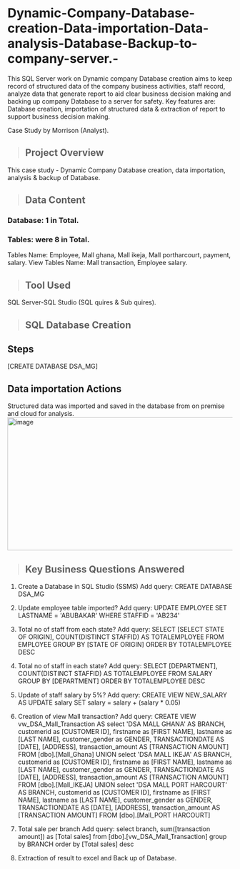 # Dynamic-Company-Database-creation-Data-importation-Data-analysis-Database-Backup-to-company-server.-
This SQL Server work on Dynamic company Database creation aims to keep record of structured data of the company business activities, staff record, analyze data that generate report to aid clear business decision making and backing up company Database to a server for safety. Key features are: Database creation, importation of structured data & extraction of report to support business decision making.  

Case Study by Morrison (Analyst).

> ## Project Overview
This case study - Dynamic Company Database creation, data importation, analysis & backup of Database. 

> ## Data Content
### Database: 1 in Total.
 ### Tables: were 8 in Total.
Tables Name: Employee, Mall ghana, Mall ikeja, Mall portharcourt, payment, salary.
View Tables Name: Mall transaction, Employee salary.

> ## Tool Used
SQL Server-SQL Studio (SQL quires & Sub quires).

> ## SQL Database Creation
## Steps
[CREATE DATABASE DSA_MG]
## Data importation Actions
Structured data was imported and saved in the database from on premise and cloud for analysis.
<img width="560" height="298" alt="image" src="https://github.com/user-attachments/assets/d088e049-4d18-44b3-8cd6-348e9919bfe2" />
> ## Key Business Questions Answered

1.	Create a Database in SQL Studio (SSMS)
Add query: CREATE DATABASE DSA_MG

2.	Update employee table imported?
Add query: 
UPDATE EMPLOYEE
SET LASTNAME = 'ABUBAKAR'
WHERE STAFFID = 'AB234'

3.	Total no of staff from each state?
Add query:
SELECT [SELECT STATE OF ORIGIN], COUNT(DISTINCT STAFFID) AS TOTALEMPLOYEE
FROM EMPLOYEE
GROUP BY [STATE OF ORIGIN]
ORDER BY TOTALEMPLOYEE DESC

4.	Total no of staff in each state?
Add query:
SELECT [DEPARTMENT], COUNT(DISTINCT STAFFID) AS TOTALEMPLOYEE
FROM SALARY
GROUP BY [DEPARTMENT]
ORDER BY TOTALEMPLOYEE DESC

5.	Update of staff salary by 5%?
Add query:
CREATE VIEW NEW_SALARY AS
UPDATE salary
SET salary  = salary + (salary * 0.05)

6.	Creation of view Mall transaction?
Add query:
CREATE VIEW vw_DSA_Mall_Transaction
AS
select 
    'DSA MALL GHANA' AS BRANCH, customerid as [CUSTOMER ID],
	firstname as [FIRST NAME], lastname as [LAST NAME],
	customer_gender as GENDER, TRANSACTIONDATE AS [DATE],
	[ADDRESS], transaction_amount AS [TRANSACTION AMOUNT]
FROM [dbo].[Mall_Ghana]
UNION
select 
    'DSA MALL IKEJA' AS BRANCH, customerid as [CUSTOMER ID],
	firstname as [FIRST NAME], lastname as [LAST NAME],
	customer_gender as GENDER, TRANSACTIONDATE AS [DATE],
	[ADDRESS], transaction_amount AS [TRANSACTION AMOUNT]
FROM [dbo].[Mall_IKEJA]
UNION
select 
    'DSA MALL PORT HARCOURT' AS BRANCH, customerid as [CUSTOMER ID],
	firstname as [FIRST NAME], lastname as [LAST NAME],
	customer_gender as GENDER, TRANSACTIONDATE AS [DATE],
	[ADDRESS], transaction_amount AS [TRANSACTION AMOUNT]
FROM [dbo].[Mall_PORT HARCOURT]

7.	Total sale per branch
Add query:
select branch, sum([transaction amount]) as [Total sales]
from  [dbo].[vw_DSA_Mall_Transaction]
group by BRANCH
order by [Total sales] desc

8.	Extraction of result to excel and Back up of Database.
